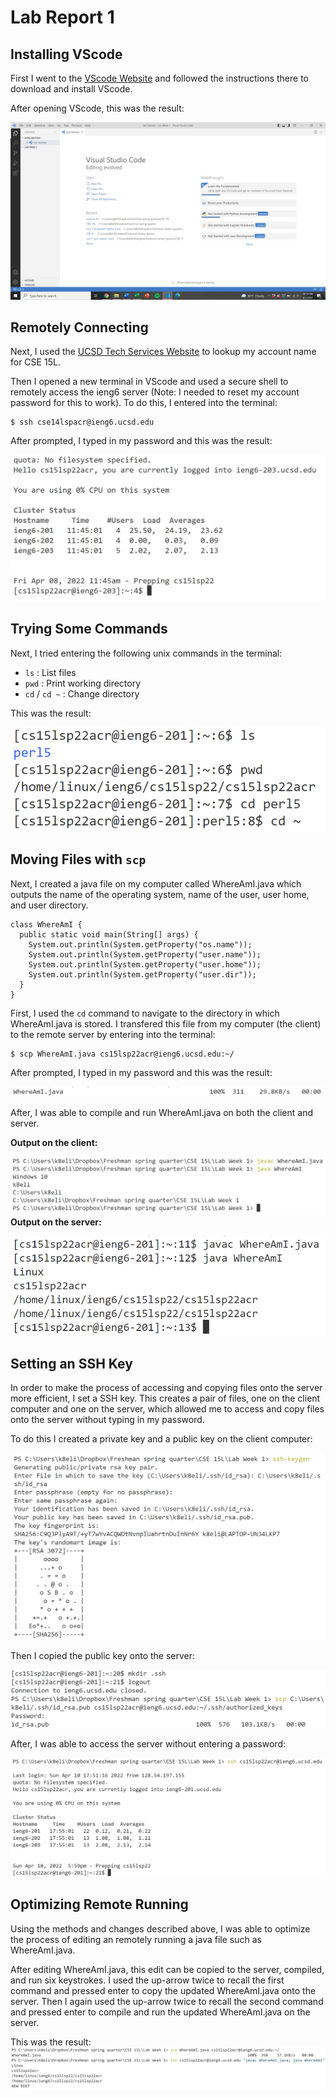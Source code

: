 # Lab Report 1

## Installing VScode
First I went to the [VScode Website](https://code.visualstudio.com/) and followed the instructions there to download and install VScode.

After opening VScode, this was the result:

![VScode](VScode.png)

## Remotely Connecting
Next, I used the [UCSD Tech Services Website](https://sdacs.ucsd.edu/~icc/index.php) to lookup my account name for CSE 15L.

Then I opened a new terminal in VScode and used a secure shell to remotely access the ieng6 server (Note: I needed to reset my account password for this to work). To do this, I entered into the terminal:
```
$ ssh cse14lspacr@ieng6.ucsd.edu
```
After prompted, I typed in my password and this was the result:

![ssh](ssh.png)

## Trying Some Commands
Next, I tried entering the following unix commands in the terminal:

* `ls` : List files
* `pwd` :  Print working directory
* `cd` / `cd ~` : Change directory

This was the result:

![cmds](cmds.png)

## Moving Files with `scp`
Next, I created a java file on my computer called WhereAmI.java which outputs the name of the operating system, name of the user, user home, and user directory.
```
class WhereAmI {
  public static void main(String[] args) {
    System.out.println(System.getProperty("os.name"));
    System.out.println(System.getProperty("user.name"));
    System.out.println(System.getProperty("user.home"));
    System.out.println(System.getProperty("user.dir"));
  }
}
```
First, I used the `cd` command to navigate to the directory in which WhereAmI.java is stored. I transfered this file from my computer (the client) to the remote server by entering into the terminal:
```
$ scp WhereAmI.java cs15lsp22acr@ieng6.ucsd.edu:~/
```
After prompted, I typed in my password and this was the result:

![scp](scp.PNG)

After, I was able to compile and run WhereAmI.java on both the client and server.

**Output on the client:**

![client](client.PNG)
**Output on the server:**

![server](server.PNG)

## Setting an SSH Key
In order to make the process of accessing and copying files onto the server more efficient, I set a SSH key. This creates a pair of files, one on the client computer and one on the server, which allowed me to access and copy files onto the server without typing in my password. 

To do this I created a private key and a public key on the client computer:

![keygen](keygen.PNG)

Then I copied the public key onto the server:

![cpdir](cpdir.PNG)

After, I was able to access the server without entering a password:

![noPW](noPW.PNG)

## Optimizing Remote Running
Using the methods and changes described above, I was able to optimize the process of editing an remotely running a java file such as WhereAmI.java.

After editing WhereAmI.java, this edit can be copied to the server, compiled, and run six keystrokes. I used the up-arrow twice to recall the first command and pressed enter to copy the updated WhereAmI.java onto the server. Then I again used the up-arrow twice to recall the second command and pressed enter to compile and run the updated WhereAmI.java on the server.

This was the result:
![edit](edit.PNG)
